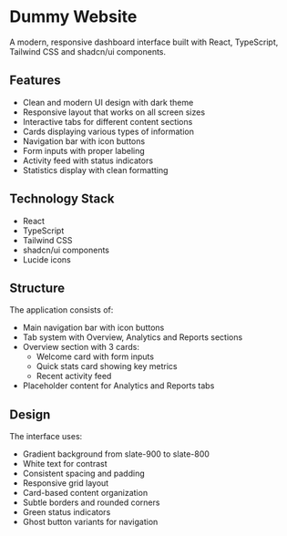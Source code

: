 # Dummy Website

A modern, responsive dashboard interface built with React, TypeScript, Tailwind CSS and shadcn/ui components.

## Features

- Clean and modern UI design with dark theme
- Responsive layout that works on all screen sizes
- Interactive tabs for different content sections
- Cards displaying various types of information
- Navigation bar with icon buttons
- Form inputs with proper labeling
- Activity feed with status indicators
- Statistics display with clean formatting

## Technology Stack

- React
- TypeScript 
- Tailwind CSS
- shadcn/ui components
- Lucide icons

## Structure

The application consists of:

- Main navigation bar with icon buttons
- Tab system with Overview, Analytics and Reports sections
- Overview section with 3 cards:
  - Welcome card with form inputs
  - Quick stats card showing key metrics
  - Recent activity feed
- Placeholder content for Analytics and Reports tabs

## Design

The interface uses:

- Gradient background from slate-900 to slate-800
- White text for contrast
- Consistent spacing and padding
- Responsive grid layout
- Card-based content organization
- Subtle borders and rounded corners
- Green status indicators
- Ghost button variants for navigation
